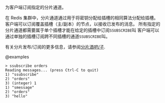 为客户端订阅指定的分片通道。

在 Redis 集群中，分片通道通过用于将密钥分配给插槽的相同算法分配给插槽。
客户端可以订阅覆盖插槽（主/副本）的节点，以接收已发布的消息。
所有指定的分片通道都需要属于单个插槽才能在给定的插槽中订阅`SSUBSCRIBE`叫
客户端可以通过单独的插槽订阅跨不同插槽的通道`SSUBSCRIBE`叫。

有关分片发布/订阅的更多信息，请参阅[分片酒吧/子](/topics/pubsub#sharded-pubsub).

@examples

    > ssubscribe orders
    Reading messages... (press Ctrl-C to quit)
    1) "ssubscribe"
    2) "orders"
    3) (integer) 1
    1) "smessage"
    2) "orders"
    3) "hello"
